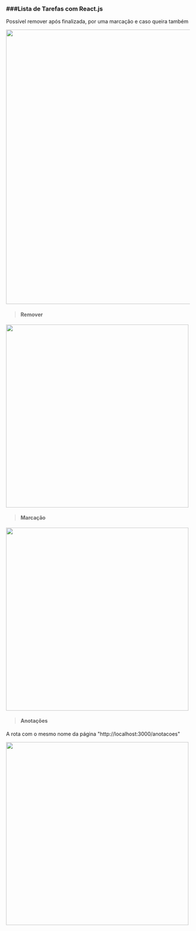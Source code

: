 <h3>###Lista de Tarefas com React.js</h3>
<p>Possível remover após finalizada, por uma marcação e caso queira também</p>

<img src="https://user-images.githubusercontent.com/102268481/208117810-1f7b894f-85db-4e6d-87c9-188a2c96d274.png" width="750px">

<br>

> <h4>Remover</h4>
<img src="https://user-images.githubusercontent.com/102268481/208119795-127edfb4-11dd-479e-8bd9-ed70ddddb52d.png" width="500px">

> <h4>Marcação</h4>
<img src="https://user-images.githubusercontent.com/102268481/208120000-b3044ca0-03cb-4da1-9a24-13f42888c6f4.png" width="500px">

> <h4>Anotações</h4>
<p>A rota com o mesmo nome da página "http://localhost:3000/anotacoes"</p>
<img src="https://user-images.githubusercontent.com/102268481/208216322-4e69d878-ef14-4a52-a1c4-3b5ed8cb5aab.png" width="500px">
